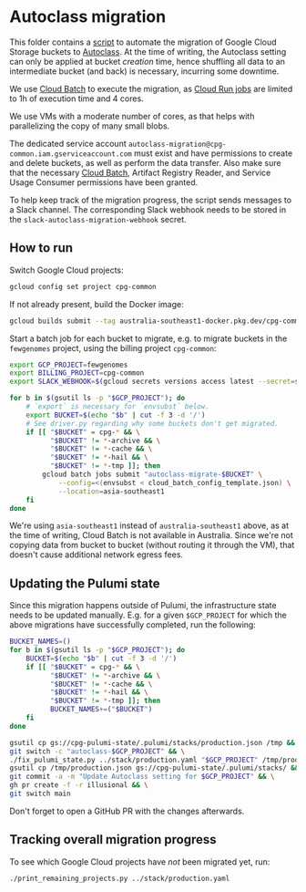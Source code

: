 # Autoclass migration

This folder contains a [script](migrate_bucket.sh) to automate the migration of Google Cloud Storage buckets to [Autoclass](https://cloud.google.com/storage/docs/autoclass). At the time of writing, the Autoclass setting can only be applied at bucket _creation_ time, hence shuffling all data to an intermediate bucket (and back) is necessary, incurring some downtime.

We use [Cloud Batch](https://cloud.google.com/batch/docs/create-run-job) to execute the migration, as [Cloud Run jobs](https://cloud.google.com/run/docs/quickstarts/jobs/create-execute) are limited to 1h of execution time and 4 cores.

We use VMs with a moderate number of cores, as that helps with parallelizing the copy of many small blobs.

The dedicated service account `autoclass-migration@cpg-common.iam.gserviceaccount.com` must exist and have permissions to create and delete buckets, as well as perform the data transfer. Also make sure that the necessary [Cloud Batch](https://cloud.google.com/batch/docs/get-started#project-prerequisites), Artifact Registry Reader, and Service Usage Consumer permissions have been granted.

To help keep track of the migration progress, the script sends messages to a Slack channel. The corresponding Slack webhook needs to be stored in the `slack-autoclass-migration-webhook` secret.

## How to run

Switch Google Cloud projects:

```sh
gcloud config set project cpg-common
```

If not already present, build the Docker image:

```sh
gcloud builds submit --tag australia-southeast1-docker.pkg.dev/cpg-common/images/autoclass-migration:latest .
```

Start a batch job for each bucket to migrate, e.g. to migrate buckets in the `fewgenomes` project, using the billing project `cpg-common`:

```sh
export GCP_PROJECT=fewgenomes
export BILLING_PROJECT=cpg-common
export SLACK_WEBHOOK=$(gcloud secrets versions access latest --secret=slack-autoclass-migration-webhook)

for b in $(gsutil ls -p "$GCP_PROJECT"); do
    # `export` is necessary for `envsubst` below.
    export BUCKET=$(echo "$b" | cut -f 3 -d '/')
    # See driver.py regarding why some buckets don't get migrated.
    if [[ "$BUCKET" = cpg-* && \
          "$BUCKET" != *-archive && \
          "$BUCKET" != *-cache && \
          "$BUCKET" != *-hail && \
          "$BUCKET" != *-tmp ]]; then
        gcloud batch jobs submit "autoclass-migrate-$BUCKET" \
            --config=<(envsubst < cloud_batch_config_template.json) \
            --location=asia-southeast1
    fi
done
```

We're using `asia-southeast1` instead of `australia-southeast1` above, as at the time of writing, Cloud Batch is not available in Australia. Since we're not copying data from bucket to bucket (without routing it through the VM), that doesn't cause additional network egress fees.

## Updating the Pulumi state

Since this migration happens outside of Pulumi, the infrastructure state needs to be updated manually. E.g. for a given `$GCP_PROJECT` for which the above migrations have successfully completed, run the following:

```sh
BUCKET_NAMES=()
for b in $(gsutil ls -p "$GCP_PROJECT"); do
    BUCKET=$(echo "$b" | cut -f 3 -d '/')
    if [[ "$BUCKET" = cpg-* && \
          "$BUCKET" != *-archive && \
          "$BUCKET" != *-cache && \
          "$BUCKET" != *-hail && \
          "$BUCKET" != *-tmp ]]; then
          BUCKET_NAMES+=("$BUCKET")
    fi
done

gsutil cp gs://cpg-pulumi-state/.pulumi/stacks/production.json /tmp && \
git switch -c "autoclass-$GCP_PROJECT" && \
./fix_pulumi_state.py ../stack/production.yaml "$GCP_PROJECT" /tmp/production.json "${BUCKET_NAMES[@]}" && \
gsutil cp /tmp/production.json gs://cpg-pulumi-state/.pulumi/stacks/ && \
git commit -a -m "Update Autoclass setting for $GCP_PROJECT" && \
gh pr create -f -r illusional && \
git switch main
```

Don't forget to open a GitHub PR with the changes afterwards.

## Tracking overall migration progress

To see which Google Cloud projects have _not_ been migrated yet, run:

```sh
./print_remaining_projects.py ../stack/production.yaml
```
